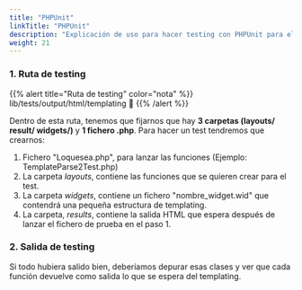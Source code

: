```yaml
---
title: "PHPUnit"
linkTitle: "PHPUnit"
description: "Explicación de uso para hacer testing con PHPUnit para el framework."
weight: 21
---
```


### 1. Ruta de testing

{{% alert title="Ruta de testing" color="nota" %}}
  lib/tests/output/html/templating :file_folder:
{{% /alert %}}

Dentro de esta ruta, tenemos que fijarnos que hay **3 carpetas (layouts/  result/ widgets/)** y **1 fichero .php**. Para hacer un test tendremos que crearnos:

1. Fichero "Loquesea.php", para lanzar las funciones (Ejemplo: TemplateParse2Test.php)
2. La carpeta _layouts_, contiene las funciones que se quieren crear para el test.
3. La carpeta _widgets_, contiene un fichero "nombre_widget.wid" que contendrá una pequeña estructura de templating.
4. La carpeta, _results_, contiene la salida HTML que espera después de lanzar el fichero de prueba en el paso 1.

### 2. Salida de testing

Si todo hubiera salido bien, deberíamos depurar esas clases y ver que cada función devuelve como salida lo que se espera del templating.
